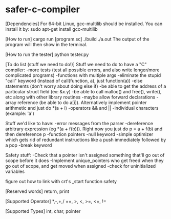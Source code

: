 # safer-c-compiler

[Dependencies]
For 64-bit Linux, gcc-multilib should be installed.
You can install it by: sudo apt-get install gcc-multilib

[How to run]
cargo run [program.sc]
./build
./a.out
The output of the program will then show in the terminal.

[How to run the tester]
python tester.py

[To do list (stuff we need to do!)]
Stuff we need to do to have a "C" compiler:
-more tests (test all possible errors, and also write longer/more complicated programs)
-functions with multiple args
-eliminate the stupid "call" keyword (instead of call(function, a), just function(a))
-else statements (don't worry about doing else if)
-be able to get the address of a particular struct field (ex: &x.y)
-be able to call malloc() and free(), write(), etc along with other library routines
-maybe allow forward declarations
-array reference (be able to do a[i]). Alternatively implement pointer arithmetic and just do *(a + i)
-operators && and ||
-individual characters (example: 'a')

Stuff we'd like to have:
-error messages from the parser
-dereference arbitrary expression (eg *(a + f(b))).
Right now you just do p = a + f(b) and then dereference p
-function pointers
-null keyword
-simple optimizer which gets rid of redundant 
instructions like a push immediately followed by a pop
-break keyword

Safety stuff:
-Check that a pointer isn't assigned something that'll go out of scope before it does
-Implement unique_pointers who get freed when they go out of scope, and get moved when assigned
-check for uninitialized variables

figure out how to link with crt's _start function
safety

[Reserved words]
return, print

[Supported Operator]
*,-,+,/
==, >, <, >=, <=, !=

[Supported Types]
int, char, pointer
